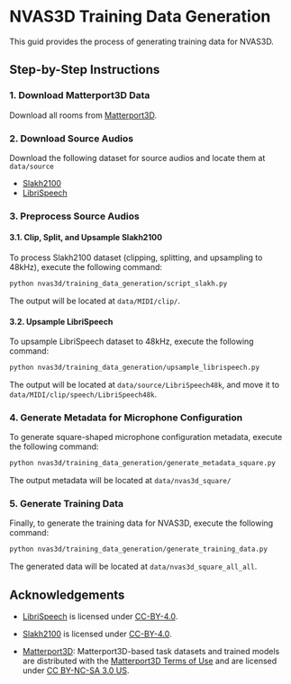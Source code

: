 # NVAS3D Training Data Generation
This guid provides the process of generating training data for NVAS3D.

## Step-by-Step Instructions

### 1. Download Matterport3D Data
Download all rooms from [Matterport3D](https://niessner.github.io/Matterport/).

### 2. Download Source Audios
Download the following dataset for source audios and locate them at `data/source`
* [Slakh2100](https://zenodo.org/record/4599666)
* [LibriSpeech](https://www.openslr.org/12)

### 3. Preprocess Source Audios
#### 3.1. Clip, Split, and Upsample Slakh2100
To process Slakh2100 dataset (clipping, splitting, and upsampling to 48kHz), execute the following command:
```bash
python nvas3d/training_data_generation/script_slakh.py
```
The output will be located at `data/MIDI/clip/`.

#### 3.2. Upsample LibriSpeech
To upsample LibriSpeech dataset to 48kHz, execute the following command:
```bash
python nvas3d/training_data_generation/upsample_librispeech.py
```
The output will be located at `data/source/LibriSpeech48k`, and move it to `data/MIDI/clip/speech/LibriSpeech48k`.

### 4. Generate Metadata for Microphone Configuration
To generate square-shaped microphone configuration metadata, execute the following command:
```bash
python nvas3d/training_data_generation/generate_metadata_square.py
```
The output metadata will be located at `data/nvas3d_square/`

### 5. Generate Training Data
Finally, to generate the training data for NVAS3D, execute the following command:
```bash
python nvas3d/training_data_generation/generate_training_data.py
```
The generated data will be located at `data/nvas3d_square_all_all`.

## Acknowledgements
* [LibriSpeech](https://www.openslr.org/12) is licensed under [CC-BY-4.0](https://creativecommons.org/licenses/by/4.0/).

* [Slakh2100](http://www.slakh.com) is licensed under [CC-BY-4.0](https://creativecommons.org/licenses/by/4.0/).

* [Matterport3D](https://niessner.github.io/Matterport/): Matterport3D-based task datasets and trained models are distributed with the [Matterport3D Terms of Use](https://kaldir.vc.in.tum.de/matterport/MP_TOS.pdf) and are licensed under [CC BY-NC-SA 3.0 US](https://creativecommons.org/licenses/by-nc-sa/3.0/us/).


